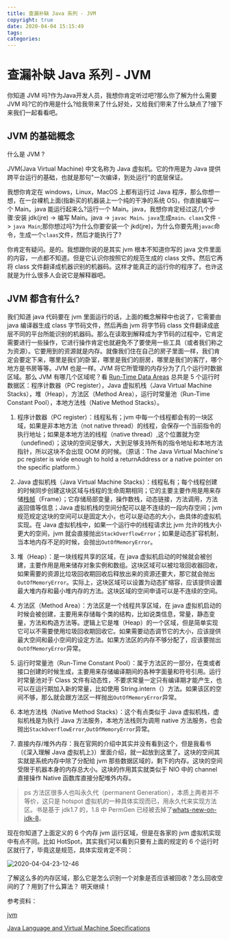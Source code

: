 ```yaml
---
title: 查漏补缺 Java 系列 - JVM
copyright: true
date: 2020-04-04 15:15:49
tags:
categories:
---
```


# 查漏补缺 Java 系列 - JVM

你知道 JVM 吗?作为Java开发人员，我想你肯定听过吧?那么你了解为什么需要 JVM 吗?它的作用是什么?给我带来了什么好处，又给我们带来了什么缺点了?接下来我们一起看看吧。

## JVM 的基础概念

什么是 JVM ? 

JVM(Java Virtual Machine) 中文名称为 Java 虚拟机。它的作用是为 Java 提供跨平台运行的基础，也就是那句"一次编译，到处运行"的底层保证。 

我想你肯定在 windows，Linux，MacOS 上都有运行过 Java 程序，那么你想一想，在一台裸机上面(指新买的机器装上一个纯的干净的系统 OS)，你直接编写一个 Main。java 能运行起来么?运行一个 Main。java，我想你肯定经过这几个步骤:安装 jdk(jre) -> 编写 Main。java -> `javac Main。java`生成`main。claas`文件 -> `java Main`;那你想过吗?为什么你要安装一个 jkd(jre)，为什么你要先用`javac`命令，生成一个`claas`文件，然后才能执行了?

你肯定有疑问。是的。我想跟你说的是其实 jvm 根本不知道你写的 java 文件里面的内容，一点都不知道。但是它认识你按照它的规范生成的 class 文件。然后它再将 class 文件翻译成机器识别的机器码。这样才能真正的运行你的程序了。也许这就是为什么很多人会说它是解释器吧。
<!--more-->
## JVM 都含有什么?

我们知道 java 代码要在 jvm 里面运行的话，上面的概念解释中也说了，它需要由 java 编译器生成 class 字节码文件，然后再由 jvm 将字节码 class 文件翻译成底层不同的平台所能识别的机器码。那么在读取到解释成为字节码的过程中，它肯定需要进行一些操作，它进行操作肯定也就避免不了要使用一些工具（或者我们称之为资源）。它要用到的资源就是内存。就像我们住在自己的房子里面一样，我们肯定会要定下来，哪里是我们的卧室，哪里是我们的厨房，哪里是我们的客厅，哪个地方是书房等等。JVM 也是一样。JVM 将它所管理的内存分为了几个运行时数据区域。那么 JVM 有哪几个区域呢？看 [Run-Time Data Areas](https://docs.oracle.com/javase/specs/jvms/se7/html/jvms-2.html#jvms-2.5) 总共是 5 个运行时数据区：程序计数器（PC register），Java 虚拟机栈（Java Virtual Machine Stacks），堆（Heap），方法区（Method Area），运行时常量池（Run-Time Constant Pool），本地方法栈（Native Method Stacks）。

1. 程序计数器（PC register）：线程私有；jvm 中每一个线程都会有的一块区域，如果是非本地方法（not native thread）的线程，会保存一个当前指令的执行地址；如果是本地方法的线程（native thread）,这个位置就为空（undefined）；这块的空间足够大，大到足够支持所有的指令地址和本地方法指针，所以这块不会出现 OOM 的时候。（原话：The Java Virtual Machine's pc register is wide enough to hold a returnAddress or a native pointer on the specific platform.）

2. Java 虚拟机栈（Java Virtual Machine Stacks）：线程私有；每个线程创建的时候同步创建这块区域与线程的生命周期相同；它的主要主要作用是用来存储[栈帧](https://docs.oracle.com/javase/specs/jvms/se14/html/jvms-2.html#jvms-2.6)（Frame）；它存储局部变量，操作数栈，动态链接，方法调用，方法返回值等信息；Java 虚拟机栈的空间分配可以是不连续的一段内存空间；jvm 规范规定这块的空间可以是固定大小，也可以是动态的大小，由具体的虚拟机实现。在 Java 虚拟机栈中，如果一个运行中的线程请求比 jvm 允许的栈大小更大的空间，jvm 就会直接抛出`StackOverflowError`；如果是动态扩容机制，当本地内存不足的时候，会抛出`OutOfMemoryError`。

3. 堆（Heap）：是一块线程共享的区域，在 java 虚拟机启动的时候就会被创建，主要作用是用来储存对象实例和数组。这块区域可以被垃圾回收器回收，如果需要的资源比垃圾回收期回收后释放出来的资源还要大，那它就会抛出`OutOfMemoryError`。实际上，这块区域可以设置为动态扩缩容，应该提供设置最大堆内存和最小堆内存的方法。这块区域的空间申请可以是不连续的空间。

4. 方法区（Method Area）：方法区是一个线程共享区域，在 java 虚拟机启动的时候会被创建，主要用来存储每个类的结构，比如说类信息，常量，静态变量，方法和构造方法等。逻辑上它是堆（Heap）的一个区域，但是简单实现它可以不需要使用垃圾回收期回收它。如果需要动态调节它的大小，应该提供最大空间和最小空间的设定方法。如果方法区的内存不够分配了，应该要抛出`OutOfMemoryError`异常。

5. 运行时常量池（Run-Time Constant Pool）：属于方法区的一部分，在类或者接口创建的时候生成，主要用来存储编译期间的各种字面量和符号引用。运行时常量池对于 Class 文件有动态性，不要求常量一定只有编译期才能产生，也可以在运行期加入新的常量，比如使用 String.intern（）方法。如果该区的空间不够，那么就会跟方法区一样抛出`OutOfMemoryError`异常。

6. 本地方法栈（Native Method Stacks）：这个有点类似于 Java 虚拟机栈，虚拟机栈是为执行 Java 方法服务，本地方法栈则为调用 native 方法服务，也会抛出`StackOverflowError`,`OutOfMemoryError`异常。

7. 直接内存/堆外内存：我在官网的介绍中其实并没有看到这个，但是我看书（《深入理解 Java 虚拟机上》）里面介绍，就一起放到这里了。这块的空间其实就是系统内存中除了分配给 jvm 那些数据区域的，剩下的内存。这块的空间受限于机器本身的内存总大小。这块的作用其实就类似于 NIO 中的 channel 直接操作 Native 函数库直接分配堆外内存。

> ps 方法区很多人也叫永久代（permanent Generation），本质上两者并不等价，这只是 hotspot 虚拟机的一种具体实现而已，用永久代来实现方法区。书是基于 jdk1.7 的，1.8 中 PermGen 已经被去掉了[whats-new-on-jdk-8](https://www.oracle.com/technetwork/java/javase/8-whats-new-2157071.html)。

现在你知道了上面定义的 6 个内存 jvm 运行区域，但是在各家的 jvm 虚拟机实现中有点不同。比如 HotSpot，其实我们可以看到只要有上面的规定的 6 个运行时区就行了，毕竟这是规范，具体实现肯定不同：

![2020-04-04-23-12-46](/images/qiniu/2020-04-04-23-12-46.png)

了解这么多的内存区域，那么它是怎么识别一个对象是否应该被回收？怎么回收空间的了？用到了什么算法？
明天继续！

参考资料：

[jvm](https://blog.csdn.net/zhenghongcs/article/details/104628800)

[Java Language and Virtual Machine Specifications](https://docs.oracle.com/javase/specs/index.html)

